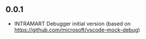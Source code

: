 
## 0.0.1
* INTRAMART Debugger initial version (based on https://github.com/microsoft/vscode-mock-debug)
 
